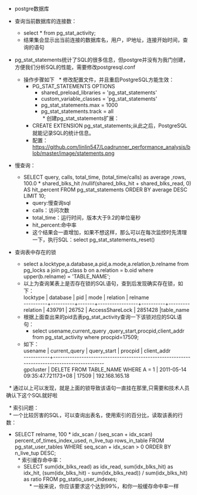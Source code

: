 * postgre数据库
* 查询当前数据库的连接数：
  * select * from pg_stat_activity;
  * 结果集会显示出当前连接的数据库名，用户，IP地址，连接开始时间，查询的语句

* pg_stat_statements统计了SQL的很多信息，但postgre并没有为我门创建，
    方便我们分析SQL的性能，需要修改postgresql.conf<br>
  * 操作步骤如下
    * 修改配置文件，并且重启PostgreSQL方能生效：
      * PG_STAT_STATEMENTS OPTIONS
        * shared_preload_libraries = 'pg_stat_statements'
        * custom_variable_classes = 'pg_stat_statements'
        * pg_stat_statements.max = 1000
        * pg_stat_statements.track = all<br>
  * 创建pg_stat_statements扩展：
      * CREATE EXTENSION pg_stat_statements;从此之后，PostgreSQL就能记录SQL的统计信息。
      * 配置：https://github.com/linlin547/Loadrunner_performance_analysis/blob/master/image/statements.png
* 慢查询：
  * SELECT  query, calls, total_time, (total_time/calls) as average ,rows,
   100.0 * shared_blks_hit /nullif(shared_blks_hit + shared_blks_read, 0) AS hit_percent 
   FROM  pg_stat_statements 
   ORDER BY average DESC LIMIT 10;
     * query:慢查询sql
     * calls：访问次数
     * total_time：运行时间，版本大于9.2的单位毫秒
     * hit_percent:命中率
     * 这个结果会一直增加，如果不想这样，那么可以在每次监控时先清理一下，执行SQL：select pg_stat_statements_reset()
* 查询表中存在的锁
  * select a.locktype,a.database,a.pid,a.mode,a.relation,b.relname
   from pg_locks a
   join pg_class b on a.relation = b.oid
   where upper(b.relname) = 'TABLE_NAME';
   * 以上为查询某表上是否存在锁的SQL语句，查到后发现确实存在锁，如下：<br>
     locktype | database |  pid  |      mode      | relation | relname<br>
    ----------+----------+-------+-----------------+----------+---------<br>
     relation |  439791 | 26752 | AccessShareLock |  2851428 |table_name<br>
   * 根据上面查出来的pid去表pg_stat_activity查询一下该锁对应的SQL语句：
     * select usename,current_query ,query_start,procpid,client_addr from pg_stat_activity where procpid=17509;
   * 如下：<br>
      usename  |  current_query   |   query_start   | procpid |  client_addr<br>
       -----------+--------------------------------------------------------------------------------------------<br>
      gpcluster | DELETE FROM TABLE_NAME WHERE A = 1  | 2011-05-14 09:35:47.721173+08 |  17509 | 192.168.165.18<br>

   * 通过以上可以发现，就是上面的锁导致该语句一直挂在那里,只需要和技术人员确认下这个SQL就好啦
   
   * 索引问题：<br>
   * 一个比较厉害的SQL，可以查询出表名，使用索引的百分比，读取该表的行数：
   * SELECT relname,
       100 * idx_scan / (seq_scan + idx_scan) percent_of_times_index_used, 
       n_live_tup rows_in_table
       FROM 
         pg_stat_user_tables
       WHERE 
           seq_scan + idx_scan > 0 
       ORDER BY 
         n_live_tup DESC;<br>
   * 索引缓存命中率：
     * SELECT
       sum(idx_blks_read) as idx_read,
       sum(idx_blks_hit)  as idx_hit,
       (sum(idx_blks_hit) - sum(idx_blks_read)) / sum(idx_blks_hit) as ratio
     FROM 
       pg_statio_user_indexes;<br>
     * 一般来说，你应该要求这个达到99%，和你一般缓存命中率一样


